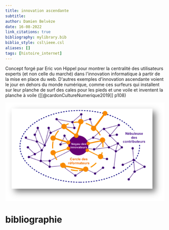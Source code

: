 ```yaml
---
title: innovation ascendante
subtitle:
author: Damien Belvèze
date: 16-08-2022
link_citations: true
bibliography: mylibrary.bib
biblio_style: csl\ieee.csl
aliases: []
tags: [histoire_internet]
---
```


Concept forgé par Eric von Hippel pour montrer la centralité des utilisateurs experts (et non celle du marché) dans l'innovation informatique à partir de la mise en place du web. 
D'autres exemples d'innovation ascendante voient le jour en dehors du monde numérique, comme ces surfeurs qui installent sur leur planche de surf des cales pour les pieds et une voile et inventent la planche à voile ([[@cardonCultureNumerique2019]] p108)

![](images/innovation_ascendante.png)






# bibliographie

